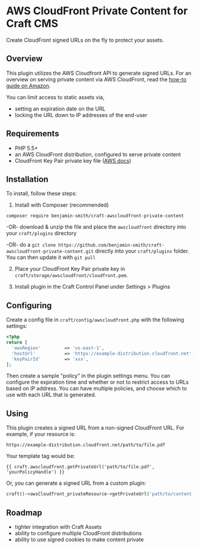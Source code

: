 # AWS CloudFront Private Content for Craft CMS

Create CloudFront signed URLs on the fly to protect your assets.

## Overview

This plugin utilizes the AWS Cloudfront API to generate signed URLs. For an overview on serving private content via AWS CloudFront, read the [how-to guide on Amazon](http://docs.aws.amazon.com/AmazonCloudFront/latest/DeveloperGuide/PrivateContent.html).

You can limit access to static assets via,

* setting an expiration date on the URL
* locking the URL down to IP addresses of the end-user

## Requirements

* PHP 5.5+
* an AWS CloudFront distribution, configured to serve private content
* CloudFront Key Pair private key file ([AWS docs](http://docs.aws.amazon.com/AmazonCloudFront/latest/DeveloperGuide/private-content-trusted-signers.html))

## Installation

To install, follow these steps:

1) Install with Composer (recommended)

```
composer require benjamin-smith/craft-awscloudfront-private-content
```

-OR- download & unzip the file and place the `awscloudfront` directory into your `craft/plugins` directory

-OR- do a `git clone https://github.com/benjamin-smith/craft-awscloudfront-private-content.git` directly into your `craft/plugins` folder.  You can then update it with `git pull`

2) Place your CloudFront Key Pair private key in `craft/storage/awscloudfront/cloudfront.pem`.

3) Install plugin in the Craft Control Panel under Settings > Plugins

## Configuring

Create a config file in `craft/config/awscloudfront.php` with the following settings:

```php
<?php
return [
  'awsRegion'         => 'us-east-1',
  'hostUrl'           => 'https://example-distribution.cloudfront.net',
  'keyPairId'         => 'xxx',
];
```

Then create a sample "policy" in the plugin settings menu. You can configure the expiration time and whether or not to restrict access to URLs based on IP address. You can have multiple policies, and choose which to use with each URL that is generated.

## Using

This plugin creates a signed URL from a non-signed CloudFront URL. For example, if your resource is:

`https://example-distribution.cloudfront.net/path/to/file.pdf`

Your template tag would be:

```
{{ craft.awscloudfront.getPrivateUrl('path/to/file.pdf', 'yourPolicyHandle') }}
```

Or, you can generate a signed URL from a custom plugin:

```php
craft()->awsCloudfront_privateResource->getPrivateUrl('path/to/content', 'yourPolicyHandle');
```

## Roadmap

* tighter integration with Craft Assets
* ability to configure multiple CloudFront distributions
* ability to use signed cookies to make content private
